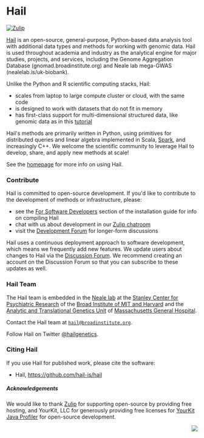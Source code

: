# Hail

[![Zulip](https://img.shields.io/badge/zulip-join_chat-brightgreen.svg)](https://hail.zulipchat.com?utm_source=badge&utm_medium=badge&utm_campaign=pr-badge)

[Hail](https://hail.is) is an open-source, general-purpose, Python-based data analysis tool with additional data types and methods for working with genomic data. Hail is used throughout academia and industry as the analytical engine for major studies, projects, and services, including the Genome Aggregation Database (gnomad.broadinstitute.org) and Neale lab mega-GWAS (nealelab.is/uk-biobank).

Unlike the Python and R scientific computing stacks, Hail:

- scales from laptop to large compute cluster or cloud, with the same code
- is designed to work with datasets that do not fit in memory
- has first-class support for multi-dimensional structured data, like genomic data as in this [tutorial](https://hail.is/docs/devel/tutorials/01-genome-wide-association-study.html)

Hail's methods are primarily written in Python, using primitives for distributed queries and linear algebra implemented in Scala, [Spark](https://spark.apache.org/docs/latest/index.html), and increasingly C++. We welcome the scientific community to leverage Hail to develop, share, and apply new methods at scale!

See the [homepage](https://hail.is) for more info on using Hail.

### Contribute

Hail is committed to open-source development. If you'd like to contribute to the development of methods or infrastructure, please: 

- see the [For Software Developers](https://hail.is/docs/devel/getting_started_developing.html) section of the installation guide for info on compiling Hail
- chat with us about development in our [Zulip chatroom](https://hail.zulipchat.com)
- visit the [Development Forum](http://dev.hail.is) for longer-form discussions
<!--- - read [this post]() (coming soon!) for tips on submitting a successful Pull Request to our repository --->

Hail uses a continuous deployment approach to software development, which means we frequently add new features. We update users about changes to Hail via the [Discussion Forum](http://discuss.hail.is). We recommend creating an account on the Discussion Forum so that you can subscribe to these updates as well.

### Hail Team

The Hail team is embedded in the [Neale lab](https://nealelab.squarespace.com/) at the [Stanley Center for Psychiatric Research](http://www.broadinstitute.org/scientific-community/science/programs/psychiatric-disease/stanley-center-psychiatric-research/stanle) of the [Broad Institute of MIT and Harvard](http://www.broadinstitute.org) and the [Analytic and Translational Genetics Unit](https://www.atgu.mgh.harvard.edu/) of [Massachusetts General Hospital](http://www.massgeneral.org/).

Contact the Hail team at <a href="mailto:hail@broadinstitute.org"><code>hail@broadinstitute.org</code></a>.

Follow Hail on Twitter <a href="https://twitter.com/hailgenetics">@hailgenetics</a>.

### Citing Hail

If you use Hail for published work, please cite the software:

 - Hail, https://github.com/hail-is/hail

##### Acknowledgements

We would like to thank <a href="https://zulipchat.com/">Zulip</a> for supporting
open-source by providing free hosting, and YourKit, LLC for generously providing
free licenses for <a href="https://www.yourkit.com/java/profiler/">YourKit Java
Profiler</a> for open-source development.

<img src="https://www.yourkit.com/images/yklogo.png" align="right" />
